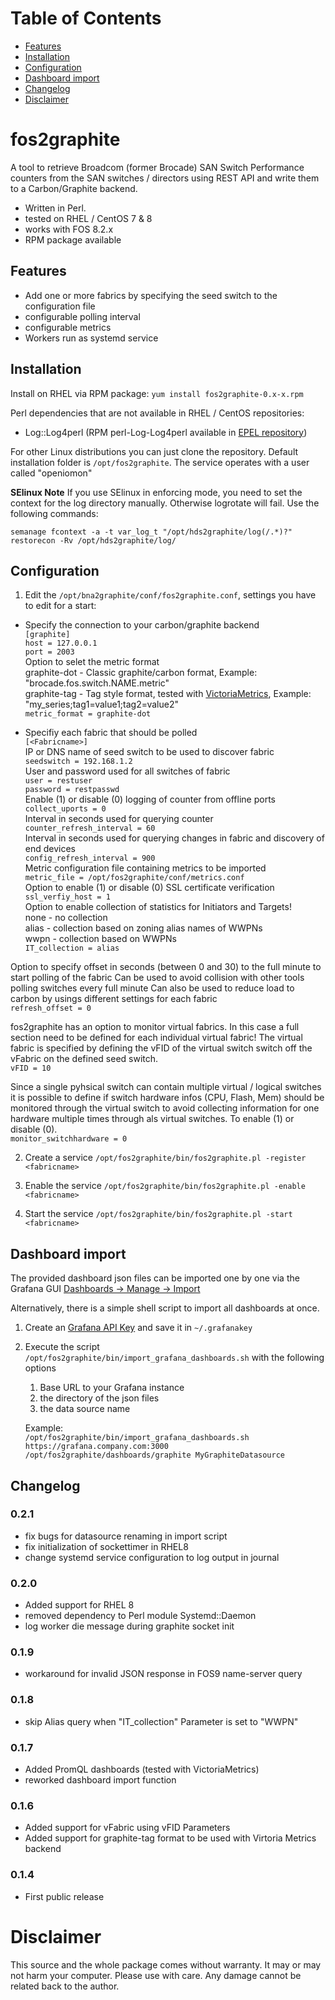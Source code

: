 # Table of Contents

* [Features](#features)
* [Installation](#installation)
* [Configuration](#configuration)
* [Dashboard import](#dashboard-import)
* [Changelog](#changelog)
* [Disclaimer](#disclaimer)

# fos2graphite

A tool to retrieve Broadcom (former Brocade) SAN Switch Performance counters from the SAN switches / directors using REST API and write them to a Carbon/Graphite backend.
* Written in Perl.
* tested on RHEL / CentOS 7 & 8
* works with FOS 8.2.x
* RPM package available

## Features
* Add one or more fabrics by specifying the seed switch to the configuration file
* configurable polling interval
* configurable metrics
* Workers run as systemd service

## Installation
Install on RHEL via RPM package: `yum install fos2graphite-0.x-x.rpm`

Perl dependencies that are not available in RHEL / CentOS repositories:
* Log::Log4perl (RPM perl-Log-Log4perl available in [EPEL repository](https://fedoraproject.org/wiki/EPEL))

For other Linux distributions you can just clone the repository. Default installation folder is `/opt/fos2graphite`. The service operates with a user called "openiomon"

**SElinux Note**
If you use SElinux in enforcing mode, you need to set the context for the log directory manually. Otherwise logrotate will fail. Use the following commands:
```
semanage fcontext -a -t var_log_t "/opt/hds2graphite/log(/.*)?"
restorecon -Rv /opt/hds2graphite/log/
```

## Configuration
1. Edit the `/opt/bna2graphite/conf/fos2graphite.conf`, settings you have to edit for a start:

* Specify the connection to your carbon/graphite backend  
`[graphite]`   
`host = 127.0.0.1`  
`port = 2003`  
Option to selet the metric format  
graphite-dot - Classic graphite/carbon format, Example: "brocade.fos.switch.NAME.metric"  
graphite-tag - Tag style format, tested with [VictoriaMetrics](https://github.com/VictoriaMetrics/VictoriaMetrics), Example: "my_series;tag1=value1;tag2=value2"  
`metric_format = graphite-dot`   

* Specifiy each fabric that should be polled  
`[<Fabricname>]`  
IP or DNS name of seed switch to be used to discover fabric  
`seedswitch = 192.168.1.2`  
User and password used for all switches of fabric  
`user = restuser`  
`password = restpasswd`  
Enable (1) or disable (0) logging of counter from offline ports  
`collect_uports = 0`  
Interval in seconds used for querying counter  
`counter_refresh_interval = 60`  
Interval in seconds used for querying changes in fabric and discovery of end devices  
`config_refresh_interval = 900`  
Metric configuration file containing metrics to be imported  
`metric_file = /opt/fos2graphite/conf/metrics.conf`  
Option to enable (1) or disable (0) SSL certificate verification  
`ssl_verfiy_host = 1`  
Option to enable collection of statistics for Initiators and Targets!  
none - no collection  
alias - collection based on zoning alias names of WWPNs  
wwpn - collection based on WWPNs  
`IT_collection = alias`  

Option to specify offset in seconds (between 0 and 30) to the full minute to start polling of the fabric
Can be used to avoid collision with other tools polling switches every full minute
Can also be used to reduce load to carbon by usings different settings for each fabric  
`refresh_offset = 0`

fos2graphite has an option to monitor virtual fabrics. In this case a full section need to be defined for each individual virtual fabric!
The virtual fabric is specified by defining the vFID of the virtual switch switch off the vFabric on the defined seed switch.  
`vFID = 10`

Since a single pyhsical switch can contain multiple virtual / logical switches it is possible to define if switch hardware infos (CPU, Flash, Mem) should be monitored through the virtual switch to avoid collecting information for one hardware multiple times through als virtual switches. To enable (1) or disable (0).  
`monitor_switchhardware = 0`


2. Create a service
`/opt/fos2graphite/bin/fos2graphite.pl -register <fabricname>`   

3. Enable the service
`/opt/fos2graphite/bin/fos2graphite.pl -enable <fabricname>`   

4. Start the service
`/opt/fos2graphite/bin/fos2graphite.pl -start <fabricname>`   

## Dashboard import
The provided dashboard json files can be imported one by one via the Grafana GUI [Dashboards -> Manage -> Import](https://grafana.com/docs/grafana/latest/dashboards/export-import/)

Alternatively, there is a simple shell script to import all dashboards at once.
1. Create an [Grafana API Key](https://grafana.com/docs/grafana/latest/http_api/auth/) and save it in `~/.grafanakey`

2. Execute the script `/opt/fos2graphite/bin/import_grafana_dashboards.sh` with the following options
   1. Base URL to your Grafana instance
   2. the directory of the json files
   3. the data source name
   
   Example:  
   `/opt/fos2graphite/bin/import_grafana_dashboards.sh https://grafana.company.com:3000 /opt/fos2graphite/dashboards/graphite MyGraphiteDatasource`  

## Changelog
### 0.2.1
* fix bugs for datasource renaming in import script
* fix initialization of sockettimer in RHEL8
* change systemd service configuration to log output in journal

### 0.2.0
* Added support for RHEL 8
* removed dependency to Perl module Systemd::Daemon
* log worker die message during graphite socket init

### 0.1.9
* workaround for invalid JSON response in FOS9 name-server query

### 0.1.8
* skip Alias query when "IT_collection" Parameter is set to "WWPN"

### 0.1.7
* Added PromQL dashboards (tested with VictoriaMetrics)
* reworked dashboard import function

### 0.1.6
* Added support for vFabric using vFID Parameters
* Added support for graphite-tag format to be used with Virtoria Metrics backend

### 0.1.4
* First public release

# Disclaimer
This source and the whole package comes without warranty. It may or may not harm your computer. Please use with care. Any damage cannot be related back to the author.

